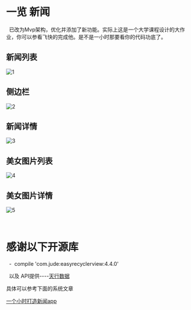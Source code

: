 # 一览 新闻
 
 已改为Mvp架构，优化并添加了新功能。实际上这是一个大学课程设计的大作业，你可以参看飞快的完成他。是不是一小时那要看你的代码功底了。
 
 ## 新闻列表
 
![1](https://github.com/HuRuWo/YiLan/blob/master/Screenshots/Screenshot_2017-05-03-16-32-32.png)
 
 ## 侧边栏
![2](https://github.com/HuRuWo/YiLan/blob/master/Screenshots/Screenshot_2017-05-03-16-32-43.png)
  
 ## 新闻详情
![3](https://github.com/HuRuWo/YiLan/blob/master/Screenshots/Screenshot_2017-05-03-16-33-09.png)
 
 ## 美女图片列表
![4](https://github.com/HuRuWo/YiLan/blob/master/Screenshots/Screenshot_2017-05-03-16-33-26.png)
 
 ## 美女图片详情
![5](https://github.com/HuRuWo/YiLan/blob/master/Screenshots/Screenshot_2017-05-03-16-33-37.png)

 
# 感谢以下开源库
 
-     compile 'com.jude:easyrecyclerview:4.4.0'

 
以及 API提供----[天行数据](http://www.tianapi.com/)

具体可以参考下面的系统文章

[一个小时打造新闻app](https://www.huruwo.top/%e4%b8%80%e4%b8%aa%e5%b0%8f%e6%97%b6%e6%89%93%e9%80%a0%e6%96%b0%e9%97%bbapp/)
